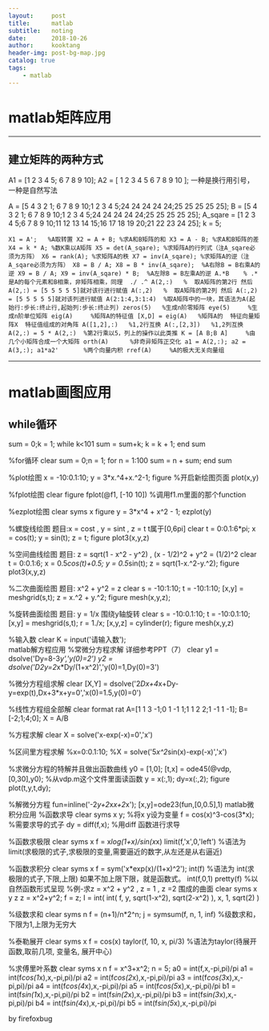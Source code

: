 ```yaml
---
layout:     post
title:      matlab
subtitle:   noting
date:       2018-10-26
author:     kooktang
header-img: post-bg-map.jpg
catalog: true
tags:
    - matlab
---
```


# matlab矩阵应用

------

## 建立矩阵的两种方式

A1 = [1 2 3 4 5; 6 7 8 9 10];
A2 = [
        1 2 3 4 5
        6 7 8 9 10
      ];
一种是换行用引号，一种是自然写法


A = [5 4 3 2 1; 6 7 8 9 10;1 2 3 4 5;24 24 24 24 24;25 25 25 25 25];
B = [5 4 3 2 1; 6 7 8 9 10;1 2 3 4 5;24 24 24 24 24;25 25 25 25 25];
A_sqare = [1 2 3 4 5;6 7 8 9 10;11 12 13 14 15;16 17 18 19 20;21 22 23 24 25];
k = 5;

``
X1 = A';   %A取转置
X2 = A + B; %求A和B矩阵的和
X3 = A - B; %求A和B矩阵的差
X4 = k * A; %数K乘以A矩阵
X5 = det(A_sqare); %求矩阵A的行列式（注A_sqare必须为方阵）
X6 = rank(A); %求矩阵A的秩
X7 = inv(A_sqare); %求矩阵A的逆（注A_sqare必须为方阵）
X8 = B / A; X8 = B * inv(A_sqare);  %A右除B = B右乘A的逆
X9 = B / A; X9 = inv(A_sqare) * B;  %A左除B = B左乘A的逆
A.*B    % .* 是A的每个元素和B相乘，非矩阵相乘，同理  ./ .^
A(2,:)   %  取A矩阵的第2行 然后 A(2,:) = [5 5 5 5 5]就对该行进行赋值
A(:,2)   %  取A矩阵的第2列 然后 A(:,2) = [5 5 5 5 5]就对该列进行赋值
A(2:1:4,3:1:4)  %取A矩阵中的一块，其语法为A(起始行:步长:终止行,起始列:步长:终止列)
zeros(5)   %生成n阶零矩阵
eye(5)     %生成n阶单位矩阵
eig(A)     %矩阵A的特征值
[X,D] = eig(A)   %矩阵A的  特征向量矩阵X  特征值组成的对角阵
A([1,2],:)   %1,2行互换
A(:,[2,3])   %1,2列互换
A(2,:) = 5 * A(2,:)  %第2行乘以5，列上的操作以此类推
K = [A B;B A]     %由几个小矩阵合成一个大矩阵
orth(A)      %非奇异矩阵正交化
a1 = A(2,:);
a2 = A(3,:);
a1*a2'       %两个向量内积
rref(A)     %A的极大无关向量组
``

------


# matlab画图应用

## while循环

sum = 0;k = 1;
while  k<101
  sum = sum+k;
  k = k + 1; 
end
sum

%for循环
clear
sum = 0;n = 1;
for n = 1:100
    sum = n + sum;
end
sum

%plot绘图
x = -10:0.1:10;
y = 3*x.^4+x.^2-1;
figure            %开启新绘图页面
plot(x,y)

%fplot绘图
clear
figure
fplot(@f1, [-10 10])     %调用f1.m里面的那个function

%ezplot绘图
clear
syms x
figure
y = 3*x^4 + x^2 - 1;
ezplot(y)

%螺旋线绘图  题目:x = cost , y = sint , z = t t属于[0,6pi]
clear
t = 0:0.1:6*pi;
x = cos(t);
y = sin(t);
z = t;
figure
plot3(x,y,z)

%空间曲线绘图  题目: z = sqrt(1 - x^2 - y^2) , (x - 1/2)^2 + y^2 = (1/2)^2
clear
t = 0:0.1:6;
x = 0.5*cos(t)+0.5;
y = 0.5*sin(t);
z = sqrt(1-x.^2-y.^2);
figure
plot3(x,y,z)

%二次曲面绘图  题目: x^2 + y^2 = z
clear
s = -10:1:10;
t = -10:1:10;
[x,y] = meshgrid(s,t);
z = x.^2 + y.^2;
figure
mesh(x,y,z);

%旋转曲面绘图  题目: y = 1/x  围绕y轴旋转
clear
s = -10:0.1:10;
t = -10:0.1:10;
[x,y] = meshgrid(s,t);
r = 1./x;
[x,y,z] = cylinder(r);
figure
mesh(x,y,z)

%输入数
clear
K = input('请输入数');    
                      matlab解方程应用
%常微分方程求解     详细参考PPT（7）
clear
y1 = dsolve('Dy=8-3*y','y(0)=2')
y2 = dsolve('D2y=2*x*Dy/(1+x^2)','y(0)=1,Dy(0)=3')

%微分方程组求解
clear
[X,Y] = dsolve('2*Dx+4*x+Dy-y=exp(t),Dx+3*x+y=0','x(0)=1.5,y(0)=0')

%线性方程组全部解
clear
format rat
A=[1 1 3 -1;0 1 -1 1;1 1 2 2;1 -1 1 -1];
B=[-2;1;4;0];
X = A/B

%方程求解
clear
X = solve('x-exp(-x)=0','x')

%区间里方程求解
%x=0:0.1:10;
%X = solve('5*x^2*sin(x)-exp(-x)','x')

%求微分方程的特解并且做出函数曲线
y0 = [1,0];
[t,x] = ode45(@vdp,[0,30],y0);   %从vdp.m这个文件里面读函数
y = x(:,1);
dy=x(:,2);
figure
plot(t,y,t,dy);

%解微分方程
fun=inline('-2*y+2*x*x+2*x');
[x,y]=ode23(fun,[0,0.5],1)
                     matlab微积分应用
                     %函数求导
clear
syms x y;     %将x y设为变量
f = cos(x)^3-cos(3*x);    %需要求导的式子
dy = diff(f,x);       %用diff 函数进行求导

%函数求极限
clear
syms x
f = x*log(1+x)/sin(x*x)
limit(f,'x',0,'left')    %语法为  limit(求极限的式子,求极限的变量,需要逼近的数字,从左还是从右逼近)


%函数求积分
clear
syms x
f = sym('x*exp(x)/(1+x)^2');
int(f)       %语法为  int(求极限的式子,下限,上限)  如果不加上限下限，就是函数式。
int(f,0,1) 
pretty(f)    %以自然函数形式呈现
%例-求z = x^2 + y^2 , z = 1 , z =2 围成的曲面
clear
syms x y z
z = x^2+y^2;
f = z;
I = int( int( f, y, sqrt(1-x^2), sqrt(2-x^2) ), x, 1, sqrt(2) )

%级数求和
clear
syms n
f = (n+1)/n*2^n;
j = symsum(f, n, 1, inf)    %级数求和，下限为1,上限为无穷大

%泰勒展开
clear
syms x
f = cos(x)
taylor(f, 10, x, pi/3)    %语法为taylor(待展开函数,取前几项, 变量名, 展开中心)

%求傅里叶系数
clear
syms x n
f = x^3+x^2;
n = 5;
a0 = int(f,x,-pi,pi)/pi
a1 = int(f*cos(1*x),x,-pi,pi)/pi
a2 = int(f*cos(2*x),x,-pi,pi)/pi
a3 = int(f*cos(3*x),x,-pi,pi)/pi
a4 = int(f*cos(4*x),x,-pi,pi)/pi
a5 = int(f*cos(5*x),x,-pi,pi)/pi
b1 = int(f*sin(1*x),x,-pi,pi)/pi
b2 = int(f*sin(2*x),x,-pi,pi)/pi
b3 = int(f*sin(3*x),x,-pi,pi)/pi
b4 = int(f*sin(4*x),x,-pi,pi)/pi
b5 = int(f*sin(5*x),x,-pi,pi)/pi

by firefoxbug
